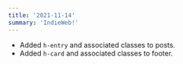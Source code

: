 ```yaml
---
title: '2021-11-14'
summary: 'IndieWeb!'
---
```


* Added ```h-entry``` and associated classes to posts.
* Added ```h-card``` and associated classes to footer.
